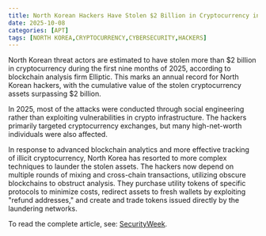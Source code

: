 ```yaml
---
title: North Korean Hackers Have Stolen $2 Billion in Cryptocurrency in 2025
date: 2025-10-08
categories: [APT]
tags: [NORTH KOREA,CRYPTOCURRENCY,CYBERSECURITY,HACKERS]
---
```


North Korean threat actors are estimated to have stolen more than $2 billion in cryptocurrency during the first nine months of 2025, according to blockchain analysis firm Elliptic. This marks an annual record for North Korean hackers, with the cumulative value of the stolen cryptocurrency assets surpassing $2 billion.

In 2025, most of the attacks were conducted through social engineering rather than exploiting vulnerabilities in crypto infrastructure. The hackers primarily targeted cryptocurrency exchanges, but many high-net-worth individuals were also affected.

In response to advanced blockchain analytics and more effective tracking of illicit cryptocurrency, North Korea has resorted to more complex techniques to launder the stolen assets. The hackers now depend on multiple rounds of mixing and cross-chain transactions, utilizing obscure blockchains to obstruct analysis. They purchase utility tokens of specific protocols to minimize costs, redirect assets to fresh wallets by exploiting "refund addresses," and create and trade tokens issued directly by the laundering networks.

To read the complete article, see: [SecurityWeek](https://www.securityweek.com/north-korean-hackers-have-stolen-2-billion-in-cryptocurrency-in-2025/).